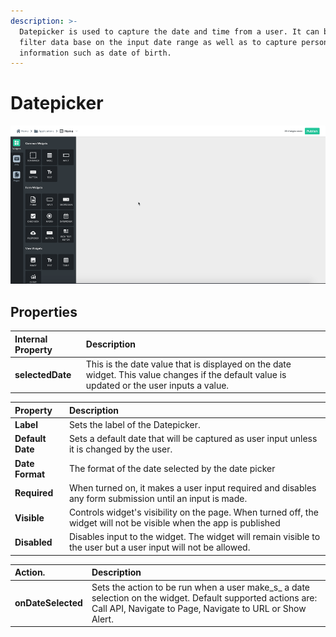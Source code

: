 ```yaml
---
description: >-
  Datepicker is used to capture the date and time from a user. It can be used to
  filter data base on the input date range as well as to capture personal
  information such as date of birth.
---
```


# Datepicker

![](../.gitbook/assets/datepicker.gif)

## Properties

| Internal Property | Description |
| :--- | :--- |
| **selectedDate** | This is the date value that is displayed on the date widget. This value changes if the default value is updated or the user inputs a value. |

| Property | Description |
| :--- | :--- |
| **Label** | Sets the label of the Datepicker. |
| **Default Date** | Sets a default date that will be captured as user input unless it is changed by the user. |
| **Date Format** | The format of the date selected by the date picker |
| **Required** | When turned on, it makes a user input required and disables any form submission until an input is made. |
| **Visible** | Controls widget's visibility on the page. When turned off, the widget will not be visible when the app is published  |
| **Disabled** | Disables input to the widget. The widget will remain visible to the user but a user input will not be allowed. |

| Action. | Description |
| :--- | :--- |
| **onDateSelected** | Sets the action to be run when a user make_s_ a date selection on the widget. Default supported actions are: Call API, Navigate to Page, Navigate to URL or Show Alert. |


